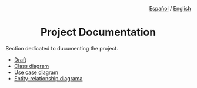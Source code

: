 <div align="right">

<a href="README.md">Español</a> / <a href="README_en.md">English</a>

</div>

<div align="center">

# Project Documentation

</div>

Section dedicated to ducumenting the project.

<ul>
    <li><a href="anteproyecto/README_en.md"> Draft </a></li>
    <li><a href="diagrama_clases/README_en.md">Class diagram</a></li>
    <li><a href="diagrama_cu/README_en.md"> Use case diagram </a></li>
    <li><a href="diagrama_entidad_relacion/README_en.md"> Entity-relationship diagrama </a></li>
</ul>
